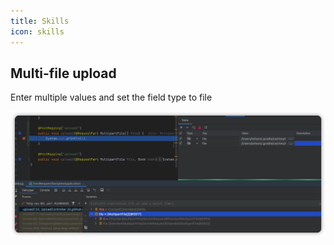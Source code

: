 ```yaml
---
title: Skills
icon: skills
---
```


## Multi-file upload
Enter multiple values and set the field type to file

![multiFileUpload](../../.vuepress/public/img/skill/multiFileUpload.png)  